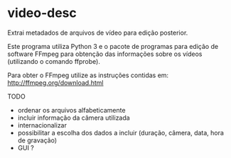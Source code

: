 # video-desc
Extrai metadados de arquivos de vídeo para edição posterior.

Este programa utiliza Python 3 e o pacote de programas para edição de software FFmpeg para obtenção das informações sobre os vídeos (utilizando o comando ffprobe).

Para obter o FFmpeg utilize as instruções contidas em: http://ffmpeg.org/download.html

TODO
 - ordenar os arquivos alfabeticamente
 - incluir informação da câmera utilizada
 - internacionalizar
 - possibilitar a escolha dos dados a incluir (duração, câmera, data, hora de gravação)
 - GUI ?
